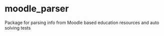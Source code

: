 # moodle_parser
Package for parsing info from Moodle based education resources and auto solving tests

